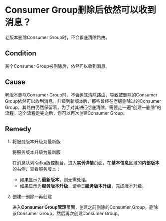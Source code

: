 # Consumer Group删除后依然可以收到消息？

老版本删除Consumer Group时，不会彻底清除路由。

## Condition

某个Consumer Group被删除后，依然可以收到消息。

## Cause

老版本删除Consumer Group时，不会彻底清除路由，导致被删除的Consumer Group依然可以收到消息。升级到新版本后，那些曾经在老版删除过的Consumer Group，其路由仍然保留着，为了对其进行彻底清除，需要走一遍“创建—删除”的流程。这个流程走完之后，您可以再次创建Consumer Group。

## Remedy

1.  将服务版本升级为最新版

    将服务版本升级为最新版

    在消息队列Kafka版控制台，进入**实例详情**页面，在**基本信息**区域的**内部版本**的右侧，查看服务版本：

    -   如果显示为**最新版本**，则无需处理。
    -   如果显示为**服务版本升级**，请单击**服务版本升级**，完成版本升级。
2.  创建—删除—再创建

    进入**Consumer Group管理**页面，创建之前删除的Consumer Group，删除该Consumer Group，然后再次创建Consumer Group。


